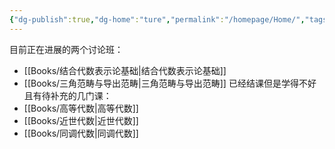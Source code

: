 ```yaml
---
{"dg-publish":true,"dg-home":"ture","permalink":"/homepage/Home/","tags":["gardenEntry"],"dgPassFrontmatter":true}
---
```


目前正在进展的两个讨论班：
+ [[Books/结合代数表示论基础\|结合代数表示论基础]]
+ [[Books/三角范畴与导出范畴\|三角范畴与导出范畴]]
已经结课但是学得不好且有待补充的几门课：
+ [[Books/高等代数\|高等代数]]
+ [[Books/近世代数\|近世代数]]
+ [[Books/同调代数\|同调代数]]